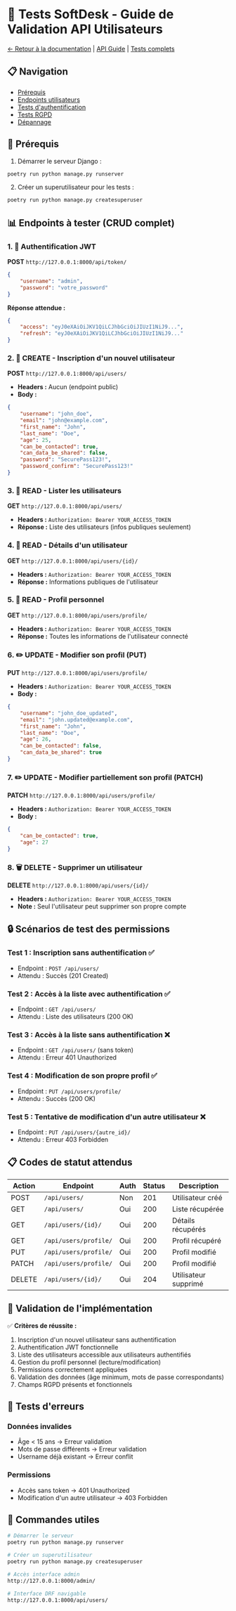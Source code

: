 # 👥 Tests SoftDesk - Guide de Validation API Utilisateurs

[← Retour à la documentation](./README.md) | [API Guide](./api-guide.md) | [Tests complets](./api-testing-complete-guide.md)

## 📋 Navigation
- [Prérequis](#prérequis)
- [Endpoints utilisateurs](#endpoints-utilisateurs)
- [Tests d'authentification](#tests-dauthentification)
- [Tests RGPD](#tests-rgpd)
- [Dépannage](../support/troubleshooting.md)

## 🚀 Prérequis
1. Démarrer le serveur Django :
```bash
poetry run python manage.py runserver
```

2. Créer un superutilisateur pour les tests :
```bash
poetry run python manage.py createsuperuser
```

## 📊 Endpoints à tester (CRUD complet)

### 1. 🔐 **Authentification JWT**
**POST** `http://127.0.0.1:8000/api/token/`
```json
{
    "username": "admin",
    "password": "votre_password"
}
```
**Réponse attendue :**
```json
{
    "access": "eyJ0eXAiOiJKV1QiLCJhbGciOiJIUzI1NiJ9...",
    "refresh": "eyJ0eXAiOiJKV1QiLCJhbGciOiJIUzI1NiJ9..."
}
```

### 2. 📝 **CREATE - Inscription d'un nouvel utilisateur**
**POST** `http://127.0.0.1:8000/api/users/`
- **Headers :** Aucun (endpoint public)
- **Body :**
```json
{
    "username": "john_doe",
    "email": "john@example.com",
    "first_name": "John",
    "last_name": "Doe",
    "age": 25,
    "can_be_contacted": true,
    "can_data_be_shared": false,
    "password": "SecurePass123!",
    "password_confirm": "SecurePass123!"
}
```

### 3. 📖 **READ - Lister les utilisateurs**
**GET** `http://127.0.0.1:8000/api/users/`
- **Headers :** `Authorization: Bearer YOUR_ACCESS_TOKEN`
- **Réponse :** Liste des utilisateurs (infos publiques seulement)

### 4. 👤 **READ - Détails d'un utilisateur**
**GET** `http://127.0.0.1:8000/api/users/{id}/`
- **Headers :** `Authorization: Bearer YOUR_ACCESS_TOKEN`
- **Réponse :** Informations publiques de l'utilisateur

### 5. 🔧 **READ - Profil personnel**
**GET** `http://127.0.0.1:8000/api/users/profile/`
- **Headers :** `Authorization: Bearer YOUR_ACCESS_TOKEN`
- **Réponse :** Toutes les informations de l'utilisateur connecté

### 6. ✏️ **UPDATE - Modifier son profil (PUT)**
**PUT** `http://127.0.0.1:8000/api/users/profile/`
- **Headers :** `Authorization: Bearer YOUR_ACCESS_TOKEN`
- **Body :**
```json
{
    "username": "john_doe_updated",
    "email": "john.updated@example.com",
    "first_name": "John",
    "last_name": "Doe",
    "age": 26,
    "can_be_contacted": false,
    "can_data_be_shared": true
}
```

### 7. ✏️ **UPDATE - Modifier partiellement son profil (PATCH)**
**PATCH** `http://127.0.0.1:8000/api/users/profile/`
- **Headers :** `Authorization: Bearer YOUR_ACCESS_TOKEN`
- **Body :**
```json
{
    "can_be_contacted": true,
    "age": 27
}
```

### 8. 🗑️ **DELETE - Supprimer un utilisateur**
**DELETE** `http://127.0.0.1:8000/api/users/{id}/`
- **Headers :** `Authorization: Bearer YOUR_ACCESS_TOKEN`
- **Note :** Seul l'utilisateur peut supprimer son propre compte

## 🔒 Scénarios de test des permissions

### Test 1 : Inscription sans authentification ✅
- Endpoint : `POST /api/users/`
- Attendu : Succès (201 Created)

### Test 2 : Accès à la liste avec authentification ✅
- Endpoint : `GET /api/users/`
- Attendu : Liste des utilisateurs (200 OK)

### Test 3 : Accès à la liste sans authentification ❌
- Endpoint : `GET /api/users/` (sans token)
- Attendu : Erreur 401 Unauthorized

### Test 4 : Modification de son propre profil ✅
- Endpoint : `PUT /api/users/profile/`
- Attendu : Succès (200 OK)

### Test 5 : Tentative de modification d'un autre utilisateur ❌
- Endpoint : `PUT /api/users/{autre_id}/`
- Attendu : Erreur 403 Forbidden

## 📋 Codes de statut attendus

| Action | Endpoint | Auth | Status | Description |
|--------|----------|------|--------|-------------|
| POST | `/api/users/` | Non | 201 | Utilisateur créé |
| GET | `/api/users/` | Oui | 200 | Liste récupérée |
| GET | `/api/users/{id}/` | Oui | 200 | Détails récupérés |
| GET | `/api/users/profile/` | Oui | 200 | Profil récupéré |
| PUT | `/api/users/profile/` | Oui | 200 | Profil modifié |
| PATCH | `/api/users/profile/` | Oui | 200 | Profil modifié |
| DELETE | `/api/users/{id}/` | Oui | 204 | Utilisateur supprimé |

## 🎯 Validation de l'implémentation

✅ **Critères de réussite :**
1. Inscription d'un nouvel utilisateur sans authentification
2. Authentification JWT fonctionnelle
3. Liste des utilisateurs accessible aux utilisateurs authentifiés
4. Gestion du profil personnel (lecture/modification)
5. Permissions correctement appliquées
6. Validation des données (âge minimum, mots de passe correspondants)
7. Champs RGPD présents et fonctionnels

## 🐛 Tests d'erreurs

### Données invalides
- Âge < 15 ans → Erreur validation
- Mots de passe différents → Erreur validation
- Username déjà existant → Erreur conflit

### Permissions
- Accès sans token → 401 Unauthorized
- Modification d'un autre utilisateur → 403 Forbidden

## 🔧 Commandes utiles

```bash
# Démarrer le serveur
poetry run python manage.py runserver

# Créer un superutilisateur
poetry run python manage.py createsuperuser

# Accès interface admin
http://127.0.0.1:8000/admin/

# Interface DRF navigable
http://127.0.0.1:8000/api/users/
```
